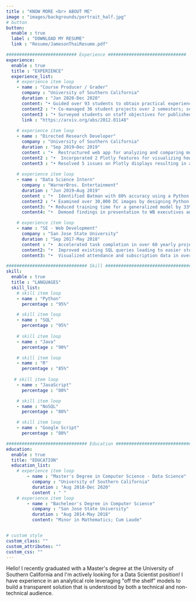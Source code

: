 ```yaml
---
title : "KNOW MORE <br> ABOUT ME"
image : "images/backgrounds/portrait_half.jpg"
# button
button:
  enable : true
  label : "DOWNLOAD MY RESUME"
  link : "Resume/JamesonThaiResume.pdf"

########################### Experience ##############################
experience:
  enable : true
  title : "EXPERIENCE"
  experience_list:
    # experience item loop
    - name : "Course Producer / Grader"
      company : "University of Southern California"
      duration : "Jan 2020-Dec 2020"
      content: "• Guided over 93 students to obtain practical experience in applying machine learning to video games."
      content2 : "• Co-managed 36 student projects over 2 semesters; secured and setup GCP and AWS environments for 18 teams."
      content3 : "• Surveyed students on staff objectives for published paper; 78% gained applicable practical experience from the class."
      link : "https://arxiv.org/abs/2012.01148"
  
    # experience item loop
    - name : "Directed Research Developer"
      company : "University of Southern California"
      duration : "Sep 2019–Dec 2019"
      content : "•  Restructured web app for analyzing and comparing multiple software systems development histories."
      content2 : "•  Incorporated 2 Plotly features for visualizing how and to what extent developers influence software quality."
      content3 : "• Resolved 5 issues on Plotly displays resulting in a clearer visualization of history analysis by queried elements."
      
    # experience item loop
    - name : "Data Science Intern"
      company : "WarnerBros. Entertainment"
      duration : "Jun 2019–Aug 2019"
      content : "•  Identified Batman with 80% accuracy using a Python image recognition model trained on AWS."
      content2 : "• Examined over 30,000 DC images by designing Python ETL pipeline for automated collection and augmenting."
      content3: "• Reduced training time for a generalized model by 33% using transfer learning. "
      content4: "•  Demoed findings in presentation to WB executives and data team by testing 2 DC characters with 74% accuracy."

    # experience item loop
    - name : "SE - Web Development"
      company : "San Jose State University"
      duration : "Sep 2017-May 2018"
      content : "•  Accelerated task completion in over 60 yearly projects by overhauling ticketing system in Google Scripts."
      content2: "•  Improved existing SQL queries leading to easier storage and faster retrieval of user data."
      content3: "•  Visualized attendance and subscription data in over 30 performances into actionable insights."

############################### Skill #################################
skill:
  enable : true
  title : "LANGUAGES"
  skill_list:
    # skill item loop
    - name : "Python"
      percentage : "95%"

    # skill item loop
    - name : "SQL"
      percentage : "95%"
    
    # skill item loop
    - name : "Java"
      percentage : "90%"

    # skill item loop
    - name : "R"
      percentage : "85%"
  
   # skill item loop
    - name : "JavaScript"
      percentage : "80%"

    # skill item loop
    - name : "NoSQL"
      percentage : "80%"

    # skill item loop
    - name : "Google Script"
      percentage : "80%"

############################### Education #################################
education:
  enable : true
  title: "EDUCATION"
  education_list: 
    # experience item loop
        - name : "Master's Degree in Computer Science - Data Science"
          company : "University of Southern California"
          duration : "Aug 2018-Dec 2020"
          content : " "
    # experience item loop
        - name : "Bacheleor's Degree in Computer Science"
          company : "San Jose State University"
          duration : "Aug 2014-May 2018"
          content: "Minor in Mathematics; Cum Laude"


# custom style
custom_class: "" 
custom_attributes: "" 
custom_css: ""
---
```


Hello! I recently graduated with a Master's degree at the University of Southern California and I'm actively looking for a Data Scientist position! I have experience in an analytical role leveraging "off the shelf" models to build a transparent solution that is understood by both a technical and non-technical audience.

